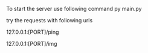 To start the server use following command
py main.py

try the requests with following urls

127.0.0.1:[PORT]/ping

127.0.0.1:[PORT]/img
